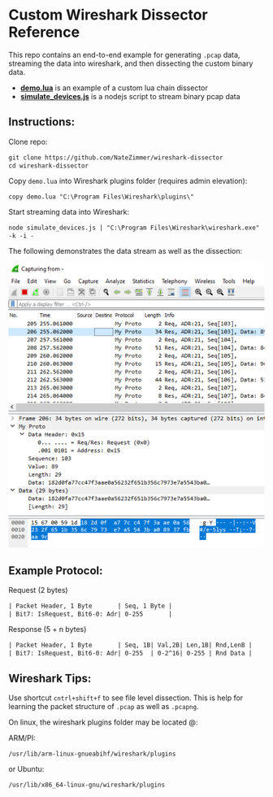 # Custom Wireshark Dissector Reference 

This repo contains an end-to-end example for generating `.pcap` data, streaming the data into wireshark, and then dissecting the custom binary data. 

- **[demo.lua](demo.lua)** is an example of a custom lua chain dissector 
- **[simulate_devices.js](simulate_devices.js)** is a nodejs script to stream binary pcap data

## Instructions:

Clone repo:

```
git clone https://github.com/NateZimmer/wireshark-dissector
cd wireshark-dissector
```

Copy `demo.lua` into Wireshark plugins folder (requires admin elevation):

```
copy demo.lua "C:\Program Files\Wireshark\plugins\"
```

Start streaming data into Wireshark: 

```
node simulate_devices.js | "C:\Program Files\Wireshark\wireshark.exe" -k -i -
```

The following demonstrates the data stream as well as the dissection: 

<p align='center'>
    <img src='image/ref.png'>
</p>

## Example Protocol:

Request (2 bytes)

```
| Packet Header, 1 Byte       | Seq, 1 Byte |  
| Bit7: IsRequest, Bit6-0: Adr| 0-255       |
```

Response (5 + n bytes)

```
| Packet Header, 1 Byte       | Seq, 1B| Val,2B| Len,1B| Rnd,LenB |
| Bit7: IsRequest, Bit6-0: Adr| 0-255  | 0-2^16| 0-255 | Rnd Data |
```


## Wireshark Tips: 

Use shortcut `cntrl+shift+f` to see file level dissection. This is help for learning the packet structure of `.pcap` as well as `.pcapng`. 

On linux, the wireshark plugins folder may be located @: 

ARM/PI:

```
/usr/lib/arm-linux-gnueabihf/wireshark/plugins
```
or Ubuntu: 

```
/usr/lib/x86_64-linux-gnu/wireshark/plugins
```
